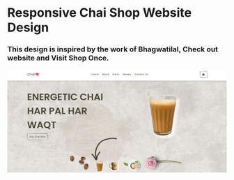 # Responsive Chai Shop Website Design
### This design is inspired by the work of Bhagwatilal, Check out website and Visit Shop Once.

![preview img](/preview1.png)
